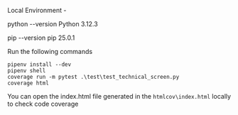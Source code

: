 Local Environment - 

python --version
Python 3.12.3

pip --version
pip 25.0.1

Run the following commands

```
pipenv install --dev
pipenv shell
coverage run -m pytest .\test\test_technical_screen.py
coverage html
```

You can open the index.html file generated in the `htmlcov\index.html` locally to check code coverage